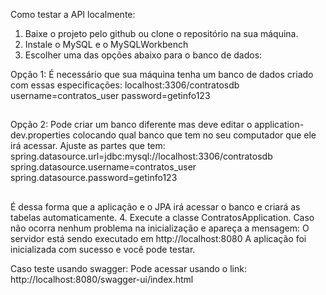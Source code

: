 Como testar a API localmente:

1. Baixe o projeto pelo github ou clone o repositório na sua máquina.
2. Instale o MySQL e o MySQLWorkbench
3. Escolher uma das opções abaixo para o banco de dados:


Opção 1:
É necessário que sua máquina tenha um banco de dados criado com essas especificações:
localhost:3306/contratosdb
username=contratos_user
password=getinfo123
##
Opção 2:
Pode criar um banco diferente mas deve editar o application-dev.properties
colocando qual banco que tem no seu computador que ele irá acessar.
Ajuste as partes que tem:
spring.datasource.url=jdbc:mysql://localhost:3306/contratosdb
spring.datasource.username=contratos_user
spring.datasource.password=getinfo123
##
É dessa forma que a aplicação e o JPA irá acessar o banco e criará as tabelas automaticamente.
4. Execute a classe ContratosApplication.
Caso não ocorra nenhum problema na inicialização e apareça a mensagem:
O servidor está sendo executado em http://localhost:8080
A aplicação foi inicializada com sucesso e você pode testar.

Caso teste usando swagger:
Pode acessar usando o link: http://localhost:8080/swagger-ui/index.html

